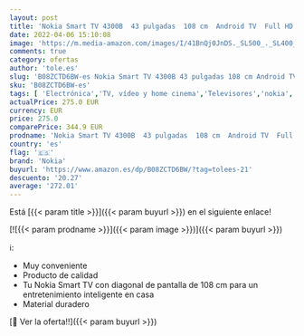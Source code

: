 ```yaml
---
layout: post
title: 'Nokia Smart TV 4300B  43 pulgadas  108 cm  Android TV  Full HD  HDR10  DVB-C/S2/T2  Netflix  Prime Video  Disney+'
date: 2022-04-06 15:10:08
image: 'https://m.media-amazon.com/images/I/41BnQj0JnDS._SL500_._SL400_.jpg'
comments: true
category: ofertas
author: 'tole.es'
slug: 'B08ZCTD6BW-es Nokia Smart TV 4300B 43 pulgadas 108 cm Android TV Full HD...'
sku: 'B08ZCTD6BW-es'
tags: [ 'Electrónica','TV, vídeo y home cinema','Televisores','nokia','smart','tv', ]
actualPrice: 275.0 EUR
currency: EUR
price: 275.0
comparePrice: 344.9 EUR
prodname: 'Nokia Smart TV 4300B  43 pulgadas  108 cm  Android TV  Full HD  HDR10  DVB-C/S2/T2  Netflix  Prime Video  Disney+'
country: 'es'
flag: '🇪🇸'
brand: 'Nokia'
buyurl: 'https://www.amazon.es/dp/B08ZCTD6BW/?tag=tolees-21'
descuento: '20.27'
average: '272.01'
---
```


Está [{{< param title >}}]({{< param buyurl >}}) en el siguiente enlace!

[![{{< param prodname >}}]({{< param image >}})]({{< param buyurl >}})

ℹ️:

- Muy conveniente
- Producto de calidad
- Tu Nokia Smart TV con diagonal de pantalla de 108 cm para un entretenimiento inteligente en casa
- Material duradero

[🛒 Ver la oferta!!]({{< param buyurl >}})
